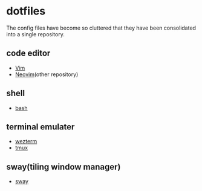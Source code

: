 # dotfiles 

The config files have become so cluttered that they have been consolidated into a single repository.

## code editor

- [Vim](./vim)
- [Neovim](https://github.com/aki-ph-chem/neovim-config)(other repository)

## shell 

- [bash](./bash)

## terminal emulater

- [wezterm](./wezterm)
- [tmux](./tmux)

## sway(tiling window manager)

- [sway](./sway)
